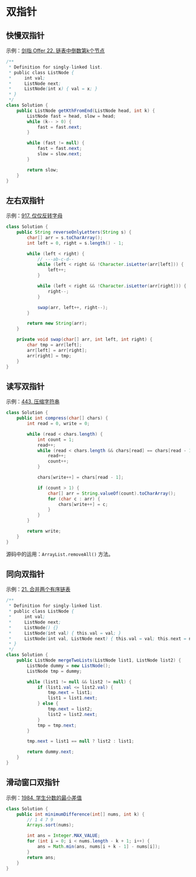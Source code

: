 # 双指针

## 快慢双指针

示例：[剑指 Offer 22. 链表中倒数第k个节点](https://leetcode-cn.com/problems/lian-biao-zhong-dao-shu-di-kge-jie-dian-lcof/)

```java
/**
 * Definition for singly-linked list.
 * public class ListNode {
 *     int val;
 *     ListNode next;
 *     ListNode(int x) { val = x; }
 * }
 */
class Solution {
    public ListNode getKthFromEnd(ListNode head, int k) {
        ListNode fast = head, slow = head;
        while (k-- > 0) {
            fast = fast.next;
        }

        while (fast != null) {
            fast = fast.next;
            slow = slow.next;
        }

        return slow;
    }
}
```

## 左右双指针

示例：[917. 仅仅反转字母](https://leetcode-cn.com/problems/reverse-only-letters/)

```java
class Solution {
    public String reverseOnlyLetters(String s) {
        char[] arr = s.toCharArray();
        int left = 0, right = s.length() - 1;

        while (left < right) {
            // ---ab-c-d--
            while (left < right && !Character.isLetter(arr[left])) {
                left++;
            }

            while (left < right && !Character.isLetter(arr[right])) {
                right--;
            }

            swap(arr, left++, right--);
        }

        return new String(arr);
    }

    private void swap(char[] arr, int left, int right) {
        char tmp = arr[left];
        arr[left] = arr[right];
        arr[right] = tmp;
    }
}
```

## 读写双指针

示例：[443. 压缩字符串](https://leetcode-cn.com/problems/string-compression/)

```java
class Solution {
    public int compress(char[] chars) {
        int read = 0, write = 0;

        while (read < chars.length) {
            int count = 1;
            read++;
            while (read < chars.length && chars[read] == chars[read - 1]) {
                read++;
                count++;
            }

            chars[write++] = chars[read - 1];

            if (count > 1) {
                char[] arr = String.valueOf(count).toCharArray();
                for (char c : arr) {
                    chars[write++] = c;
                }
            }
        }

        return write;
    }
}
```

源码中的运用：`ArrayList.removeAll()` 方法。

## 同向双指针

示例：[21. 合并两个有序链表](https://leetcode-cn.com/problems/merge-two-sorted-lists/)

```java
/**
 * Definition for singly-linked list.
 * public class ListNode {
 *     int val;
 *     ListNode next;
 *     ListNode() {}
 *     ListNode(int val) { this.val = val; }
 *     ListNode(int val, ListNode next) { this.val = val; this.next = next; }
 * }
 */
class Solution {
    public ListNode mergeTwoLists(ListNode list1, ListNode list2) {
        ListNode dummy = new ListNode();
        ListNode tmp = dummy;

        while (list1 != null && list2 != null) {
            if (list1.val <= list2.val) {
                tmp.next = list1;
                list1 = list1.next;
            } else {
                tmp.next = list2;
                list2 = list2.next;
            }
            tmp = tmp.next;
        }

        tmp.next = list1 == null ? list2 : list1;

        return dummy.next;
    }
}
```

## 滑动窗口双指针

示例：[1984. 学生分数的最小差值](https://leetcode-cn.com/problems/minimum-difference-between-highest-and-lowest-of-k-scores/)

```java
class Solution {
    public int minimumDifference(int[] nums, int k) {
        // 1 4 7 9
        Arrays.sort(nums);

        int ans = Integer.MAX_VALUE;
        for (int i = 0; i < nums.length - k + 1; i++) {
            ans = Math.min(ans, nums[i + k - 1] - nums[i]);
        }
        return ans;
    }
}
```
